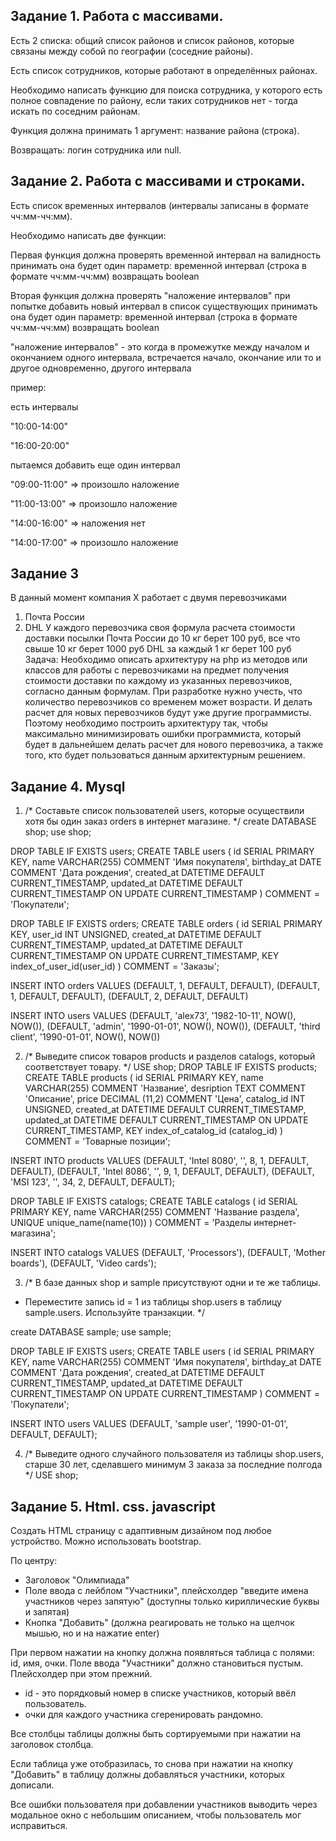## Задание 1. Работа с массивами.

Есть 2 списка: общий список районов и список районов, которые связаны между собой по географии (соседние районы).

Есть список сотрудников, которые работают в определённых районах.

Необходимо написать функцию для поиска сотрудника, у которого есть полное совпадение по району,
если таких сотрудников нет - тогда искать по соседним районам.

Функция должна принимать 1 аргумент: название района (строка).

Возвращать: логин сотрудника или null.

## Задание 2. Работа с массивами и строками.

Есть список временных интервалов (интервалы записаны в формате чч:мм-чч:мм).

Необходимо написать две функции:

Первая функция должна проверять временной интервал на валидность
   принимать она будет один параметр: временной интервал (строка в формате чч:мм-чч:мм)
   возвращать boolean
   
Вторая функция должна проверять "наложение интервалов" при попытке добавить новый интервал в список существующих
   принимать она будет один параметр: временной интервал (строка в формате чч:мм-чч:мм)
 возвращать boolean
 
 "наложение интервалов" - это когда в промежутке между началом и окончанием одного интервала,
  встречается начало, окончание или то и другое одновременно, другого интервала
  
 пример:
 
 есть интервалы
 
   "10:00-14:00"
   
   "16:00-20:00"
   
 пытаемся добавить еще один интервал
 
   "09:00-11:00" => произошло наложение
   
   "11:00-13:00" => произошло наложение
   
   "14:00-16:00" => наложения нет
   
   "14:00-17:00" => произошло наложение
   
## Задание 3
В данный момент компания X работает с двумя перевозчиками
1. Почта России
2. DHL
У каждого перевозчика своя формула расчета стоимости доставки посылки
Почта России до 10 кг берет 100 руб, все что cвыше 10 кг берет 1000 руб
DHL за каждый 1 кг берет 100 руб
Задача:
Необходимо описать архитектуру на php из методов или классов для работы с
перевозчиками на предмет получения стоимости доставки по каждому из указанных
перевозчиков, согласно данным формулам.
При разработке нужно учесть, что количество перевозчиков со временем может
возрасти. И делать расчет для новых перевозчиков будут уже другие программисты.
Поэтому необходимо построить архитектуру так, чтобы максимально минимизировать
ошибки программиста, который будет в дальнейшем делать расчет для нового
перевозчика, а также того, кто будет пользоваться данным архитектурным решением.

## Задание 4. Mysql

1) /* Составьте список пользователей users, которые осуществили хотя бы один заказ orders в интернет магазине. */
create DATABASE shop;
use shop;

DROP TABLE IF EXISTS users;
CREATE TABLE users (
  id SERIAL PRIMARY KEY,
  name VARCHAR(255) COMMENT 'Имя покупателя',
  birthday_at DATE COMMENT 'Дата рождения',
  created_at DATETIME DEFAULT CURRENT_TIMESTAMP,
  updated_at DATETIME DEFAULT CURRENT_TIMESTAMP ON UPDATE CURRENT_TIMESTAMP
) COMMENT = 'Покупатели';

DROP TABLE IF EXISTS orders;
CREATE TABLE orders (
  id SERIAL PRIMARY KEY,
  user_id INT UNSIGNED,
  created_at DATETIME DEFAULT CURRENT_TIMESTAMP,
  updated_at DATETIME DEFAULT CURRENT_TIMESTAMP ON UPDATE CURRENT_TIMESTAMP,
  KEY index_of_user_id(user_id)
) COMMENT = 'Заказы';

INSERT INTO orders VALUES
  (DEFAULT, 1, DEFAULT, DEFAULT),
  (DEFAULT, 1, DEFAULT, DEFAULT),
  (DEFAULT, 2, DEFAULT, DEFAULT)

INSERT INTO users VALUES
  (DEFAULT, 'alex73', '1982-10-11', NOW(), NOW()),
  (DEFAULT, 'admin', '1990-01-01', NOW(), NOW()),
  (DEFAULT, 'third client', '1990-01-01', NOW(), NOW())

2) /* Выведите список товаров products и разделов catalogs, который соответствует товару. */
 USE shop;
DROP TABLE IF EXISTS products;
CREATE TABLE products (
  id SERIAL PRIMARY KEY,
  name VARCHAR(255) COMMENT 'Название',
  desription TEXT COMMENT 'Описание',
  price DECIMAL (11,2) COMMENT 'Цена',
  catalog_id INT UNSIGNED,
  created_at DATETIME DEFAULT CURRENT_TIMESTAMP,
  updated_at DATETIME DEFAULT CURRENT_TIMESTAMP ON UPDATE CURRENT_TIMESTAMP,
  KEY index_of_catalog_id (catalog_id)
) COMMENT = 'Товарные позиции';

INSERT INTO products VALUES
  (DEFAULT, 'Intel 8080', '', 8, 1, DEFAULT, DEFAULT),
  (DEFAULT, 'Intel 8086', '', 9, 1, DEFAULT, DEFAULT),
  (DEFAULT, 'MSI 123', '', 34, 2, DEFAULT, DEFAULT);

DROP TABLE IF EXISTS catalogs;
CREATE TABLE catalogs (
  id SERIAL PRIMARY KEY,
  name VARCHAR(255) COMMENT 'Название раздела',
  UNIQUE unique_name(name(10))
) COMMENT = 'Разделы интернет-магазина';


INSERT INTO catalogs VALUES
  (DEFAULT, 'Processors'),
  (DEFAULT, 'Mother boards'),
  (DEFAULT, 'Video cards');

3) /*  В базе данных shop и sample присутствуют одни и те же таблицы.
  * Переместите запись id = 1 из таблицы shop.users в таблицу sample.users. Используйте транзакции. */

create DATABASE sample;
use sample;

DROP TABLE IF EXISTS users;
CREATE TABLE users (
  id SERIAL PRIMARY KEY,
  name VARCHAR(255) COMMENT 'Имя покупателя',
  birthday_at DATE COMMENT 'Дата рождения',
  created_at DATETIME DEFAULT CURRENT_TIMESTAMP,
  updated_at DATETIME DEFAULT CURRENT_TIMESTAMP ON UPDATE CURRENT_TIMESTAMP
) COMMENT = 'Покупатели';

INSERT INTO users VALUES
  (DEFAULT, 'sample user', '1990-01-01', DEFAULT, DEFAULT);

4)  /* Выведите одного случайного пользователя из таблицы shop.users, старше 30 лет, сделавшего минимум 3 заказа за последние полгода */
USE shop;


## Задание 5. Html. css. javascript

Создать HTML страницу с адаптивным дизайном под любое устройство. Можно использовать bootstrap.

По центру:
- Заголовок "Олимпиада"
- Поле ввода с лейблом "Участники", плейсхолдер "введите имена участников через запятую" (доступны только кириллические буквы и запятая)
- Кнопка "Добавить" (должна реагировать не только на щелчок мышью, но и на нажатие enter)

При первом нажатии на кнопку должна появляться таблица с полями: id, имя, очки. Поле ввода "Участники" должно становиться пустым. Плейсхолдер при этом прежний.
- id - это порядковый номер в списке участников, который ввёл пользователь.
- очки для каждого участника сгеренировать рандомно.

Все столбцы таблицы должны быть сортируемыми при нажатии на заголовок столбца.

Если таблица уже отобразилась, то снова при нажатии на кнопку "Добавить" в таблицу должны добавляться участники, которых дописали.

Все ошибки пользователя при добавлении участников выводить через модальное окно с небольшим описанием, чтобы пользователь мог исправиться.
